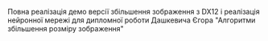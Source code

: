 Повна реалізація демо версії збільшення зображення з DX12 і реалізація нейронної мережі для дипломної роботи Дашкевича Єгора "Алгоритми збільшення розміру зображення"
